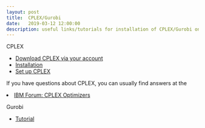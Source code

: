 ```yaml
---
layout: post
title:  CPLEX/Gurobi
date:   2019-03-12 12:00:00
description: useful links/tutorials for installation of CPLEX/Gurobi on Linux
---
```


CPLEX

<ul>
    <li><a href="https://ibm.onthehub.com/WebStore/ProductsByMajorVersionList.aspx?cmi_cs=1&cmi_mnuMain=445a8b3f-5765-e611-9420-b8ca3a5db7a1" target="_blank">Download CPLEX via your account</a></li>
    <li><a href="https://www.ibm.com/support/knowledgecenter/en/SSSA5P_12.9.0/ilog.odms.studio.help/Optimization_Studio/topics/COS_installing.html" target="_blank">Installation</a></li>
	<li><a href="https://www.ibm.com/support/knowledgecenter/SSSA5P_12.9.0/ilog.odms.cplex.help/CPLEX/GettingStarted/topics/set_up/GNU_Linux.html" target="_blank">Set up CPLEX</a></li>
</ul>

If you have questions about CPLEX, you can usually find answers at the <li><a href="https://www.ibm.com/developerworks/community/forums/html/forum?id=11111111-0000-0000-0000-000000002059" target="_blank">IBM Forum: CPLEX Optimizers</a></li>

Gurobi
<ul>
    <li><a href="http://abelsiqueira.github.io/blog/installing-gurobi-7-on-linux/" target="_blank">Tutorial</a></li>
</ul>